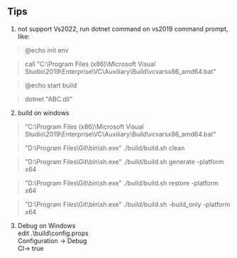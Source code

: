 
## Tips
1. not support Vs2022, run dotnet command on vs2019 command prompt, like:

> @echo init env

> call "C:\Program Files (x86)\Microsoft Visual Studio\2019\Enterprise\VC\Auxiliary\Build\vcvarsx86_amd64.bat"

> @echo start build

> dotnet "ABC.dll"

2. build on windows

> "C:\Program Files (x86)\Microsoft Visual Studio\2019\Enterprise\VC\Auxiliary\Build\vcvarsx86_amd64.bat"

> "D:\Program Files\Git\bin\sh.exe" ./build/build.sh clean

> "D:\Program Files\Git\bin\sh.exe" ./build/build.sh generate -platform x64

> "D:\Program Files\Git\bin\sh.exe" ./build/build.sh restore -platform x64

> "D:\Program Files\Git\bin\sh.exe" ./build/build.sh -build_only -platform x64

3. Debug on Windows  
edit .\build\config.props  
Configuration -> Debug  
CI-> true  
